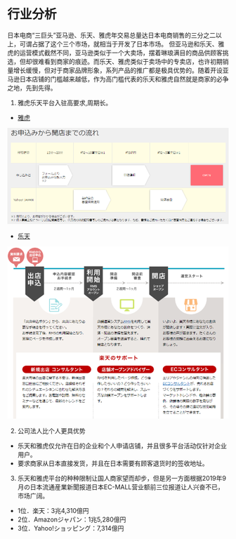 # 行业分析

日本电商“三巨头”亚马逊、乐天、雅虎年交易总量达日本电商销售的三分之二以上，可谓占据了这个三个市场，就相当于开发了日本市场。 但亚马逊和乐天、雅虎的运营模式截然不同，亚马逊类似于一个大卖场，摆着琳琅满目的商品供顾客挑选，但却很难看到商家的痕迹。而乐天、雅虎类似于卖场中的专卖店，也许初期销量增长缓慢，但对于商家品牌形象，系列产品的推广都是极具优势的。随着开设亚马逊日本店铺的门槛越来越低，作为高门槛代表的乐天和雅虎自然就是商家的必争之地，先到先得。

 1. 雅虎乐天平台入驻高要求,周期长。

* [雅虎](https://business-ec.yahoo.co.jp/shopping/attention/)

![20201028183509](https://raw.githubusercontent.com/a1609jk/Typora-Picgo/master/imgs/20201028183509.png)

* [乐天](https://www.rakuten.co.jp/ec/open/attention/?l-id=PC_open_to_attention)

![&#x4E50;&#x5929;](https://raw.githubusercontent.com/a1609jk/Typora-Picgo/master/imgs/20201028165101.png)

2. 公司法人比个人更具优势

* 乐天和雅虎仅允许在日的企业和个人申请店铺，并且很多平台活动仅针对企业用户。
* 要求商家从日本直接发货，并且在日本需要有顾客退货时的签收地址。

3. 乐天和雅虎平台的种种限制让国人商家望而却步，但是另一方面根据2019年9月の日本流通産業新聞报道日本EC-MALL营业额前三位报道让人兴奋不已，市场广阔。

* 1位．楽天：3兆4,310億円
* 2位．Amazonジャパン：1兆5,280億円
* 3位．Yahoo!ショッピング：7,314億円


